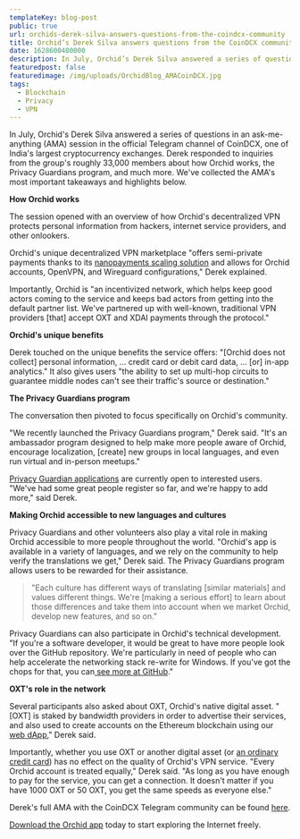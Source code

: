 ```yaml
---
templateKey: blog-post
public: true
url: orchids-derek-silva-answers-questions-from-the-coindcx-community
title: Orchid’s Derek Silva answers questions from the CoinDCX community
date: 1628600400000
description: In July, Orchid’s Derek Silva answered a series of questions in an ask-me-anything (AMA) session in the official Telegram channel of CoinDCX, one of India’s largest cryptocurrency exchanges.
featuredpost: false
featuredimage: /img/uploads/OrchidBlog_AMACoinDCX.jpg
tags:
  - Blockchain
  - Privacy
  - VPN
---
```

In July, Orchid's Derek Silva answered a series of questions in an ask-me-anything (AMA) session in the official Telegram channel of CoinDCX, one of India's largest cryptocurrency exchanges. Derek responded to inquiries from the group's roughly 33,000 members about how Orchid works, the Privacy Guardians program, and much more. We've collected the AMA's most important takeaways and highlights below. 

**How Orchid works**

The session opened with an overview of how Orchid's decentralized VPN protects personal information from hackers, internet service providers, and other onlookers. 

Orchid's unique decentralized VPN marketplace "offers semi-private payments thanks to its [nanopayments scaling solution](https://blog.orchid.com/introducing-nanopayments/) and allows for Orchid accounts, OpenVPN, and Wireguard configurations," Derek explained.

Importantly, Orchid is "an incentivized network, which helps keep good actors coming to the service and keeps bad actors from getting into the default partner list. We've partnered up with well-known, traditional VPN providers [that] accept OXT and XDAI payments through the protocol." 

**Orchid's unique benefits**

Derek touched on the unique benefits the service offers: "[Orchid does not collect] personal information, ... credit card or debit card data, ... [or] in-app analytics." It also gives users "the ability to set up multi-hop circuits to guarantee middle nodes can't see their traffic's source or destination."

**The Privacy Guardians program**

The conversation then pivoted to focus specifically on Orchid's community.

"We recently launched the Privacy Guardians program," Derek said. "It's an ambassador program designed to help make more people aware of Orchid, encourage localization, [create] new groups in local languages, and even run virtual and in-person meetups." 

[Privacy Guardian applications](https://blog.orchid.com/introducing-orchids-privacy-guardians-program/#:~:text=Introducing%20the%20Privacy%20Guardian%20Program,access%20to%20the%20open%20Internet.) are currently open to interested users. "We've had some great people register so far, and we're happy to add more," said Derek.

**Making Orchid accessible to new languages and cultures**

Privacy Guardians and other volunteers also play a vital role in making Orchid accessible to more people throughout the world. "Orchid's app is available in a variety of languages, and we rely on the community to help verify the translations we get," Derek said. The Privacy Guardians program allows users to be rewarded for their assistance. 

>"Each culture has different ways of translating [similar materials] and values different things. We're [making a serious effort] to learn about those differences and take them into account when we market Orchid, develop new features, and so on." 

Privacy Guardians can also participate in Orchid's technical development. "If you're a software developer, it would be great to have more people look over the GitHub repository. We're particularly in need of people who can help accelerate the networking stack re-write for Windows. If you've got the chops for that, you can[ see more at GitHub](https://github.com/OrchidTechnologies/orchid.)."

**OXT's role in the network**

Several participants also asked about OXT, Orchid's native digital asset. "[OXT] is staked by bandwidth providers in order to advertise their services, and also used to create accounts on the Ethereum blockchain using our [web dApp](https://account.orchid.com.)," Derek said. 

Importantly, whether you use OXT or another digital asset (or [an ordinary credit card](https://blog.orchid.com/why-orchids-in-app-purchases-are-a-game-changer-for-dapp-usage/)) has no effect on the quality of Orchid's VPN service. "Every Orchid account is treated equally," Derek said. "As long as you have enough to pay for the service, you can get a connection. It doesn't matter if you have 1000 OXT or 50 OXT, you get the same speeds as everyone else."

Derek's full AMA with the CoinDCX Telegram community can be found [here](https://t.me/coindcx/).

[Download the Orchid app](https://www.orchid.com/download) today to start exploring the Internet freely.
